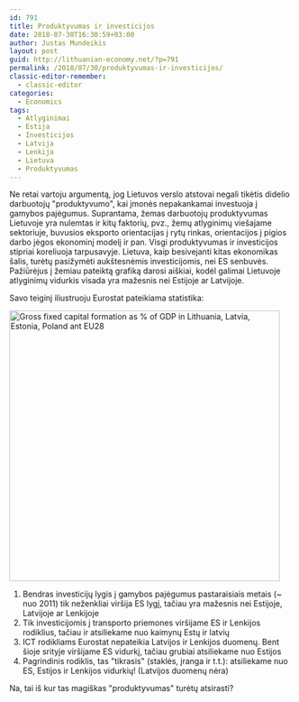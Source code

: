 ```yaml
---
id: 791
title: Produktyvumas ir investicijos
date: 2018-07-30T16:30:59+03:00
author: Justas Mundeikis
layout: post
guid: http://lithuanian-economy.net/?p=791
permalink: /2018/07/30/produktyvumas-ir-investicijos/
classic-editor-remember:
  - classic-editor
categories:
  - Economics
tags:
  - Atlyginimai
  - Estija
  - Investicijos
  - Latvija
  - Lenkija
  - Lietuva
  - Produktyvumas
---
```

<div class="mtm _5pco" data-ft="{&quot;tn&quot;:&quot;K&quot;}">

Ne retai vartoju argumentą, jog Lietuvos verslo atstovai negali tikėtis didelio darbuotojų "produktyvumo", kai įmonės nepakankamai investuoja į gamybos pajėgumus. Suprantama, žemas darbuotojų produktyvumas Lietuvoje yra nulemtas ir kitų faktorių, pvz., žemų atlyginimų viešajame sektoriuje, buvusios eksporto orientacijas į rytų rinkas, orientacijos į pigios darbo jėgos ekonominį modelį ir pan.
Visgi produktyvumas ir investicijos stipriai koreliuoja tarpusavyje. Lietuva, kaip besivejanti kitas ekonomikas šalis, turėtų pasižymėti aukštesnėmis investicijomis, nei ES senbuvės.
Pažiūrėjus į žemiau pateiktą grafiką darosi aiškiai, kodėl galimai Lietuvoje atlyginimų vidurkis visada yra mažesnis nei Estijoje ar Latvijoje.

Savo teiginį iliustruoju Eurostat pateikiama statistika:
<!--more-->

<a href="http://lithuanian-economy.net/wp-content/uploads/2018/07/goss_fixed_capital_formation-3.jpeg"><img class="aligncenter wp-image-798 size-large" src="http://lithuanian-economy.net/wp-content/uploads/2018/07/goss_fixed_capital_formation-3-1024x1024.jpeg" alt="Gross fixed capital formation as % of GDP in Lithuania, Latvia, Estonia, Poland ant EU28" width="480" height="480" /></a>
<ol>
 	<li>Bendras investicijų lygis į gamybos pajėgumus pastaraisiais metais (~ nuo 2011) tik neženkliai viršija ES lygį, tačiau yra mažesnis nei Estijoje, Latvijoje ar Lenkijoje</li>
 	<li>Tik investicijomis į transporto priemones viršijame ES ir Lenkijos rodiklius, tačiau ir atsiliekame nuo kaimynų Estų ir latvių</li>
 	<li>ICT rodikliams Eurostat nepateikia Latvijos ir Lenkijos duomenų. Bent šioje srityje viršijame ES vidurkį, tačiau grubiai atsiliekame nuo Estijos</li>
 	<li>Pagrindinis rodiklis, tas "tikrasis" (staklės, įranga ir t.t.): atsiliekame nuo ES, Estijos ir Lenkijos vidurkių! (Latvijos duomenų nėra)</li>
</ol>
Na, tai iš kur tas magiškas "produktyvumas" turėtų atsirasti?

</div>
